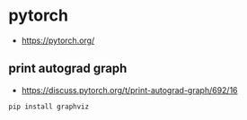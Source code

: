 # pytorch

* https://pytorch.org/


## print autograd graph

* https://discuss.pytorch.org/t/print-autograd-graph/692/16


```
pip install graphviz
```
